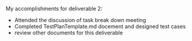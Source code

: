 My accomplishments for deliverable 2:
- Attended the discussion of task break down meeting
- Completed TestPlanTemplate.md docement and designed test cases
- review other documents for this deliverable